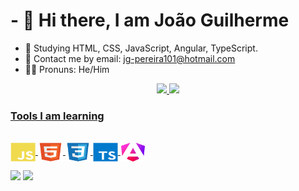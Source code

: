# - 👋 Hi there, I am João Guilherme 

- 🙂 Studying HTML, CSS, JavaScript, Angular, TypeScript.
- 👀 Contact me by email: jg-pereira101@hotmail.com
- 🙋‍♂️ Pronuns: He/Him

<div align="center">
  <a href="https://github.com/joaogui10">
  <img height="180em" src="https://github-readme-stats.vercel.app/api?username=joaogui10&show_icons=true&theme=dark&include_all_commits=true&count_private=true"/>
  <img height="180em" src="https://github-readme-stats.vercel.app/api/top-langs/?username=joaogui10&layout=compact&langs_count=7&theme=dark"/>
</div>
  
  
 ### Tools I am learning
<div style="display: inline_block"><br>
  <img align="center" alt="Rafa-Js" height="30" width="40" src="https://raw.githubusercontent.com/devicons/devicon/master/icons/javascript/javascript-plain.svg">
  <img align="center" alt="Rafa-HTML" height="30" width="40" src="https://raw.githubusercontent.com/devicons/devicon/master/icons/html5/html5-original.svg">
  <img align="center" alt="Rafa-CSS" height="30" width="40" src="https://raw.githubusercontent.com/devicons/devicon/master/icons/css3/css3-original.svg">
   <img align="center" alt="Rafa-Ts" height="30" width="40" src="https://raw.githubusercontent.com/devicons/devicon/master/icons/typescript/typescript-original.svg">
  <img align="center" alt="Rafa-angular" height="30" width="40" src="https://raw.githubusercontent.com/devicons/devicon/master/icons/angular/angular-original.svg">
  
</div>
  <p></p>
  
  
<div> 
  <a href="https://www.instagram.com/_joaogui10/" target="_blank"><img src="https://img.shields.io/badge/Instagram-E4405F?style=for-the-badge&logo=instagram&logoColor=white"     target="_blank"></a>
   <a href="https://outlook.live.com/mail/0/" target="_blank"><img src="https://img.shields.io/badge/Microsoft_Outlook-0078D4?style=for-the-badge&logo=microsoft-outlook&logoColor=white" target="_blank"></a>
  
</div>
